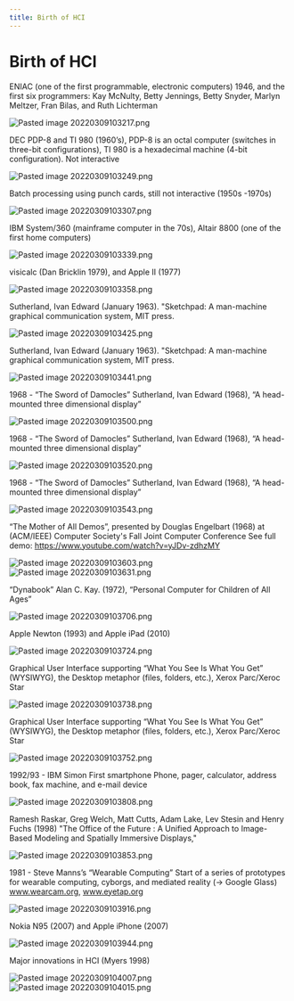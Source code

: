 ```yaml
---
title: Birth of HCI
---
```

# Birth of HCI
ENIAC (one of the first programmable, electronic computers) 1946, and the first six programmers: Kay McNulty, Betty Jennings, Betty Snyder, Marlyn Meltzer, Fran Bilas, and Ruth Lichterman

![Pasted image 20220309103217.png](None)



DEC PDP-8 and TI 980 (1960’s), PDP-8 is an octal computer (switches in three-bit configurations), TI 980 is a hexadecimal machine (4-bit configuration). Not interactive

![Pasted image 20220309103249.png](None)



Batch processing using punch cards, still not interactive (1950s -1970s)

![Pasted image 20220309103307.png](None)



IBM System/360 (mainframe computer in the 70s), Altair 8800 (one of the first home computers)

![Pasted image 20220309103339.png](None)



visicalc (Dan Bricklin 1979), and Apple II (1977)

![Pasted image 20220309103358.png](None)



Sutherland, Ivan Edward (January 1963). "Sketchpad: A man-machine graphical communication system, MIT press.

![Pasted image 20220309103425.png](None)



Sutherland, Ivan Edward (January 1963). "Sketchpad: A man-machine graphical communication system, MIT press.

![Pasted image 20220309103441.png](None)



1968 - “The Sword of Damocles” Sutherland, Ivan Edward (1968), “A head-mounted three dimensional display”

![Pasted image 20220309103500.png](None)



1968 - “The Sword of Damocles” Sutherland, Ivan Edward (1968), “A head-mounted three dimensional display”

![Pasted image 20220309103520.png](None)



1968 - “The Sword of Damocles” Sutherland, Ivan Edward (1968), “A head-mounted three dimensional display”

![Pasted image 20220309103543.png](None)



“The Mother of All Demos”, presented by Douglas Engelbart (1968) at (ACM/IEEE) Computer Society's Fall Joint Computer Conference See full demo: https://www.youtube.com/watch?v=yJDv-zdhzMY

![Pasted image 20220309103603.png](None)
![Pasted image 20220309103631.png](None)



“Dynabook” Alan C. Kay. (1972), “Personal Computer for Children of All Ages”

![Pasted image 20220309103706.png](None)



Apple Newton (1993) and Apple iPad (2010)

![Pasted image 20220309103724.png](None)



Graphical User Interface supporting “What You See Is What You Get” (WYSIWYG), the Desktop metaphor (files, folders, etc.), Xerox Parc/Xeroc Star

![Pasted image 20220309103738.png](None)



Graphical User Interface supporting “What You See Is What You Get” (WYSIWYG), the Desktop metaphor (files, folders, etc.), Xerox Parc/Xeroc Star

![Pasted image 20220309103752.png](None)



1992/93 - IBM Simon First smartphone Phone, pager, calculator, address book, fax machine, and e-mail device

![Pasted image 20220309103808.png](None)



Ramesh Raskar, Greg Welch, Matt Cutts, Adam Lake, Lev Stesin and Henry Fuchs (1998) "The Office of the Future : A Unified Approach to Image-Based Modeling and Spatially Immersive Displays,"

![Pasted image 20220309103853.png](None)



1981 - Steve Manns’s “Wearable Computing” Start of a series of prototypes for wearable computing, cyborgs, and mediated reality (-> Google Glass) www.wearcam.org, www.eyetap.org

![Pasted image 20220309103916.png](None)



Nokia N95 (2007) and Apple iPhone (2007)

![Pasted image 20220309103944.png](None)



Major innovations in HCI (Myers 1998)

![Pasted image 20220309104007.png](None)
![Pasted image 20220309104015.png](None)


